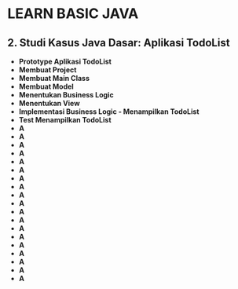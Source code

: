 # LEARN BASIC JAVA

## **2. Studi Kasus Java Dasar: Aplikasi TodoList**

- **Prototype Aplikasi TodoList**
- **Membuat Project**
- **Membuat Main Class**
- **Membuat Model**
- **Menentukan Business Logic**
- **Menentukan View**
- **Implementasi Business Logic - Menampilkan TodoList**
- **Test Menampilkan TodoList**
- **A**
- **A**
- **A**
- **A**
- **A**
- **A**
- **A**
- **A**
- **A**
- **A**
- **A**
- **A**
- **A**
- **A**
- **A**
- **A**
- **A**
- **A**
- **A**
